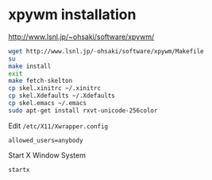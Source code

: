 # xpywm installation

http://www.lsnl.jp/~ohsaki/software/xpywm/

```zsh
wget http://www.lsnl.jp/~ohsaki/software/xpywm/Makefile
su
make install
exit
make fetch-skelton
cp skel.xinitrc ~/.xinitrc
cp skel.Xdefaults ~/.Xdefaults
cp skel.emacs ~/.emacs
sudo apt-get install rxvt-unicode-256color
```

Edit `/etc/X11/Xwrapper.config`

```
allowed_users=anybody
```

Start X Window System

```zsh
startx
```
